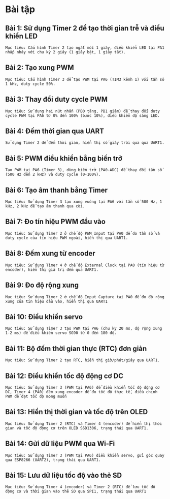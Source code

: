 
# **Bài tập**

## **Bài 1: Sử dụng Timer 2 để tạo thời gian trễ và điều khiển LED**
```
Mục tiêu: Cấu hình Timer 2 tạo ngắt mỗi 1 giây, điều khiển LED tại PA1 nhấp nháy với chu kỳ 2 giây (1 giây bật, 1 giây tắt).
```
## **Bài 2: Tạo xung PWM**
```
Mục tiêu: Cấu hình Timer 3 để tạo PWM tại PA6 (TIM3 kênh 1) với tần số 1 kHz, duty cycle 50%.
```
## **Bài 3: Thay đổi duty cycle PWM**
```
Mục tiêu: Sử dụng hai nút nhấn (PB0 tăng, PB1 giảm) để thay đổi duty cycle PWM tại PA6 từ 0% đến 100% (bước 10%), điều khiển độ sáng LED.
```
## **Bài 4: Đếm thời gian qua UART**
```
Sử dụng Timer 2 để đếm thời gian, hiển thị số giây trôi qua qua UART1.
```
## **Bài 5: PWM điều khiển bằng biến trở**
```
Tạo PWM tại PA6 (Timer 3), dùng biến trở (PA0-ADC) để thay đổi tần số (500 Hz đến 2 kHz) và duty cycle (0-100%).
```
## **Bài 6: Tạo âm thanh bằng Timer**
```
Mục tiêu: Sử dụng Timer 3 tạo xung vuông tại PA6 với tần số 500 Hz, 1 kHz, 2 kHz để tạo âm thanh qua còi.
```
## **Bài 7: Đo tín hiệu PWM đầu vào**
```
Mục tiêu: Sử dụng Timer 2 ở chế độ PWM Input tại PA0 để đo tần số và duty cycle của tín hiệu PWM ngoài, hiển thị qua UART1.
```
## **Bài 8: Đếm xung từ encoder**
```
Mục tiêu: Sử dụng Timer 4 ở chế độ External Clock tại PA0 (tín hiệu từ encoder), hiển thị giá trị đếm qua UART1.
```
## **Bài 9: Đo độ rộng xung**
```
Mục tiêu: Sử dụng Timer 2 ở chế độ Input Capture tại PA0 để đo độ rộng xung của tín hiệu đầu vào, hiển thị qua UART1
```
## **Bài 10: Điều khiển servo**
```
Mục tiêu: Sử dụng Timer 3 tạo PWM tại PA6 (chu kỳ 20 ms, độ rộng xung 1-2 ms) để điều khiển servo SG90 từ 0 đến 180 độ.
```
## **Bài 11: Bộ đếm thời gian thực (RTC) đơn giản**
```
Mục tiêu: Sử dụng Timer 2 tạo RTC, hiển thị giờ/phút/giây qua UART1.
```
## **Bài 12: Điều khiển tốc độ động cơ DC**
```
Mục tiêu: Sử dụng Timer 3 (PWM tại PA6) để điều khiển tốc độ động cơ DC, Timer 4 (PA0) đếm xung encoder để đo tốc độ thực tế, điều chỉnh PWM để đạt tốc độ mong muốn
```
## **Bài 13: Hiển thị thời gian và tốc độ trên OLED**
```
Mục tiêu: Sử dụng Timer 2 (RTC) và Timer 4 (encoder) để hiển thị thời gian và tốc độ động cơ trên OLED SSD1306, trạng thái qua UART1.
```
## **Bài 14: Gửi dữ liệu PWM qua Wi-Fi**
```
Mục tiêu: Sử dụng Timer 3 (PWM tại PA6) điều khiển servo, gửi góc quay qua ESP8266 (UART2), trạng thái qua UART1.
```
## **Bài 15: Lưu dữ liệu tốc độ vào thẻ SD**
```
Mục tiêu: Sử dụng Timer 4 (encoder) và Timer 2 (RTC) để lưu tốc độ động cơ và thời gian vào thẻ SD qua SPI1, trạng thái qua UART1
```